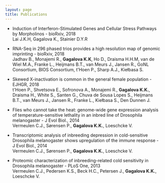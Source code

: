 ```yaml
---
layout: page
title: Publications
---
```



* Induction of Interferon-Stimulated Genes and Cellular Stress Pathways by Morpholinos - bioRxiv, 2018        
Lai J.K.H, Gagalova K., Stainier D.Y.R       

* RNA-Seq in 296 phased trios provides a high resolution map of genomic imprinting - bioRxiv, 2018        
Jadhav B., Monajemi R., **Gagalova K.K**, Ho D., Draisma H.H.M, van de Wiel M.A., Franke L., Heijmans B.T., van Meurs J., Jansen R., GoNL Consortium, BIOS Consortium, t'Hoen P., Sharp A.J., Kiełbasa S.

* Skewed X-inactivation is common in the general female population - EJHGR, 2018        
t'Hoen P., Shvetsova E., Sofronova A., Monajemi R., **Gagalova K.K.**, Draisma H., White S., Santen G., Chuva de Sousa Lopes S., Heijmans B.T., van Meurs J., Jansen R., Franke L., Kiełbasa S., Den Dunnen J.

* Flies who cannot take the heat: genome-wide gene expression analysis of temperature-sensitive lethality in an inbred line of Drosophila melanogaster - J Evol Biol., 2014        
Vermeulen C.J., Sørensen P., **Gagalova K.K.**, Loeschcke V.

* Transcriptomic analysis of inbreeding depression in cold-sensitive Drosophila melanogaster shows upregulation of the immune response - J Evol Biol., 2014       
Vermeulen C.J., Sørensen P., **Gagalova K.K.**, Loeschcke V.

* Proteomic characterization of inbreeding-related cold sensitivity in Drosophila melanogaster - PLoS One, 2013      
Vermeulen C.J., Pedersen K.S., Beck H.C., Petersen J., **Gagalova K.K.**, Loeschcke V.
